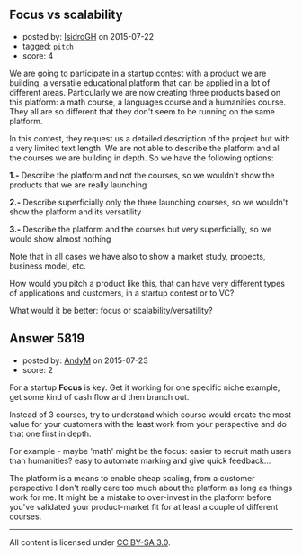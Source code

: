 ## Focus vs scalability

- posted by: [IsidroGH](https://stackexchange.com/users/2902084/isidrogh) on 2015-07-22
- tagged: `pitch`
- score: 4

We are going to participate in a startup contest with a product we are building, a versatile educational platform that can be applied in a lot of different areas. Particularly we are now creating three products based on this platform: a math course, a languages course and a humanities course. They all are so different that they don't seem to be running on the same platform.

In this contest, they request us a detailed description of the project but with a very limited text length. We are not able to describe the platform and all the courses we are building in depth. So we have the following options:

**1.-** Describe the platform and not the courses, so we wouldn't show the products that we are really launching
    
**2.-** Describe superficially only the three launching courses, so we wouldn't show the platform and its versatility
    
**3.-** Describe the platform and the courses but very superficially, so we would show almost nothing

Note that in all cases we have also to show a market study, propects, business model, etc.

How would you pitch a product like this, that can have very different types of applications and customers, in a startup contest or to VC?

What would it be better: focus or scalability/versatility?


## Answer 5819

- posted by: [AndyM](https://stackexchange.com/users/6787/andym) on 2015-07-23
- score: 2

For a startup **Focus** is key. Get it working for one specific niche example, get some kind of cash flow and then branch out.

Instead of 3 courses, try to understand which course would create the most value for your customers with the least work from your perspective and do that one first in depth.

For example - maybe 'math' might be the focus:
 easier to recruit math users than humanities? 
 easy to automate marking and give quick feedback...

The platform is a means to enable cheap scaling, from a customer perspective I don't really care too much about the platform as long as things work for me. It might be a mistake to over-invest in the platform before you've validated your product-market fit for at least a couple of different courses.





---

All content is licensed under [CC BY-SA 3.0](https://creativecommons.org/licenses/by-sa/3.0/).
